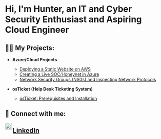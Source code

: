<h1>Hi, I'm Hunter, an IT and Cyber Security Enthusiast and Aspiring Cloud Engineer</h1>

<h2>👨‍💻 My Projects:</h2>

- <b>Azure/Cloud Projects</b>
  - [Deploying a Static Website on AWS](https://github.com/coyo11/Deploy-a-Static-Website-on-AWS/tree/main)
  - [Creating a Live SOC/Honeynet in Azure](https://github.com/coyo11/Azure-SOC)
  - [Network Security Groups (NSGs) and Inspecting Network Protocols](https://github.com/coyo11/azure-network-protocols)
  
 
- <b>osTicket (Help Desk Ticketing System)</b>
  - [osTicket: Prerequisites and Installation](https://github.com/coyo11/osticket-prereqs)


<h2> 🤳 Connect with me:</h2>


[<img align="left" alt="JoshMadakor | LinkedIn" width="22px" src="https://cdn.jsdelivr.net/npm/simple-icons@v3/icons/linkedin.svg" />][linkedin] <h2><a href="https://www.linkedin.com/in/huntercuyar">LinkedIn</a></h2>



[linkedin]: https://www.linkedin.com/in/huntercuyar/

